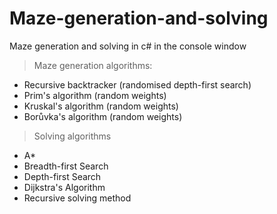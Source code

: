 # Maze-generation-and-solving
Maze generation and solving in c# in the console window

> Maze generation algorithms:
- Recursive backtracker (randomised depth-first search)
- Prim's algorithm (random weights)
- Kruskal's algorithm (random weights)
- Borůvka's algorithm (random weights)

> Solving algorithms
- A*
- Breadth-first Search
- Depth-first Search
- Dijkstra's Algorithm
- Recursive solving method
